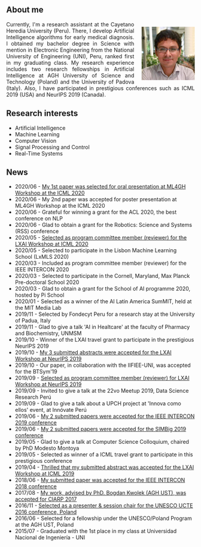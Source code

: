 <h2>About me</h2>
<p>
<img style="float: right; margin: 15px 0px 10px 20px;" src="/dennishnf-photo.jpg" alt="90" width="142" height="142" /> 
<p align="justify" style="text-indent:0"> 
<!-- <img style="float: left; margin: 15px 20px 10px 0px;" src="/dennishnf-photo.jpg" alt="90" width="142" height="142" /> 
<p align="justify" style="text-indent:0"> -->
Currently, I'm a research assistant at the Cayetano Heredia University (Peru). There, I develop Artificial Intelligence algorithms for early medical diagnosis. I obtained my bachelor degree in Science with mention in Electronic Engineering from the National University of Engineering (UNI), Peru, ranked first in my graduating class. My research experience includes two research fellowships in Artificial Intelligence at AGH University of Science and Technology (Poland) and the University of Padova (Italy). Also, I have participated in prestigious conferences such as ICML 2019 (USA) and NeurIPS 2019 (Canada).
</p>
</p>
<h2>Research interests</h2>
<p>
<ul>
<li>Artificial Intelligence</li>
<li>Machine Learning</li>
<li>Computer Vision</li>
<li>Signal Processing and Control</li>
<li>Real-Time Systems</li>
</ul>
</p>
<h2>News</h2>
<p>
<ul>
<li>2020/06 - <a href="https://mlforglobalhealth.org/schedule/">
My 1st paper was selected for oral presentation at ML4GH Workshop at the ICML 2020</a></li>
<li>2020/06 - 
My 2nd paper was accepted for poster presentation at ML4GH Workshop at the ICML 2020</li>
<li>2020/06 - 
Grateful for winning a grant for the ACL 2020, the best conference on NLP</li>
<li>2020/06 - 
Glad to obtain a grant for the Robotics: Science and Systems (RSS) conference</li>
<li>2020/05 - <a href="https://www.latinxinai.org/icml-2020#workshop-org">
Selected as program committee member (reviewer) for the LXAI Workshop at ICML 2020</a></li>
<li>2020/05 - 
Selected to participate in the Lisbon Machine Learning School (LxMLS 2020)</li>
<li>2020/03 - 
Included as program committee member (reviewer) for the IEEE INTERCON 2020</li>
<li>2020/03 - 
Selected to participate in the Cornell, Maryland, Max Planck Pre-doctoral School 2020</li>
<li>2020/03 - 
Glad to obtain a grant for the School of AI programme 2020, hosted by Pi School</li>
<li>2020/01 - 
Selected as a winner of the AI Latin America SumMIT, held at the MIT Media Lab</li>
<li>2019/11 - 
Selected by Fondecyt Peru for a research stay at the University of Padua, Italy</li>
<li>2019/11 - 
Glad to give a talk 'AI in Healtcare' at the faculty of Pharmacy and Biochemistry, UNMSM</li>
<li>2019/10 - 
Winner of the LXAI travel grant to participate in the prestigious NeurIPS 2019</li>
<li>2019/10 - <a href="https://www.latinxinai.org/neurips-2019-presenters">
My 3 submitted abstracts were accepted for the LXAI Workshop at NeurIPS 2019</a></li>
<li>2019/10 - 
Our paper, in collaboration with the IIFIEE-UNI, was accepted for the BTSym'19</li>
<li>2019/09 - <a href="https://www.latinxinai.org/neurips-2019#nips-org">
Selected as program committee member (reviewer) for LXAI Workshop at NeurIPS 2019</a></li>
<li>2019/09 - 
Invited to give a talk at the 22vo Meetup 2019, Data Science Research Perú</li>
<li>2019/09 - 
Glad to give a talk about a UPCH project at 'Innova como ellos' event, at Innóvate Perú</li>
<li>2019/06 - <a href="https://ieeexplore.ieee.org/xpl/conhome/8846111/proceeding">
My 2 submitted papers were accepted for the IEEE INTERCON 2019 conference</a></li>
<li>2019/06 - <a href="https://simbig.org/SIMBig2019/en/program.html">
My 2 submitted papers were accepted for the SIMBig 2019 conference</a></li>
<li>2019/05 - 
Glad to give a talk at Computer Science Colloquium, chaired by PhD Modesto Montoya</li>
<li>2019/05 - 
Selected as winner of a ICML travel grant to participate in this prestigious conference</li>
<li>2019/04 - <a href="https://www.latinxinai.org/icml-2019-presenters">
Thrilled that my submitted abstract was accepted for the LXAI Workshop at ICML 2019</a></li>
<li>2018/06 - <a href="https://ieeexplore.ieee.org/xpl/conhome/8484861/proceeding">
My submitted paper was accepted for the IEEE INTERCON 2018 conference</a></li>
<li>2017/08 - <a href="https://dblp.org/db/conf/ciarp/ciarp2017.html">
My work, advised by PhD. Bogdan Kwolek (AGH UST), was accepted for CIARP 2017</a></li>
<li>2016/11 - <a href="http://www.unesco.agh.edu.pl/fileadmin/default/templates/css/j/unesco/system/program_UCTE_2016_v12_2016_12_06x.pdf">
Selected as a presenter & session chair for the UNESCO UCTE 2016 conference, Poland</a></li>
<li>2016/06 - 
Selected for a fellowship under the UNESCO/Poland Program at the AGH UST, Poland</li>
<li>2015/07 - 
Graduated with the 1st place in my class at Universidad Nacional de Ingeniería - UNI</li>
</ul>
</p>
